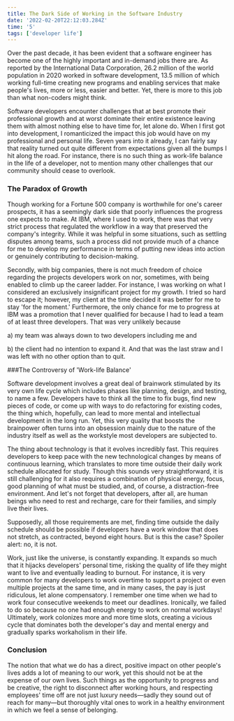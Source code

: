 ```yaml
---
title: The Dark Side of Working in the Software Industry
date: '2022-02-20T22:12:03.284Z'
time: '5'
tags: ['developer life']
---
```


Over the past decade, it has been evident that a software engineer has become one of the highly important and in-demand jobs there are. As reported by the International Data Corporation, 26.2 million of the world population in 2020 worked in software development, 13.5 million of which working full-time creating new programs and enabling services that make people's lives, more or less, easier and better. Yet, there is more to this job than what non-coders might think.

Software developers encounter challenges that at best promote their professional growth and at worst dominate their entire existence leaving them with almost nothing else to have time for, let alone do. When I first got into development, I romanticized the impact this job would have on my professional and personal life. Seven years into it already, I can fairly say that reality turned out quite different from expectations given all the bumps I hit along the road. For instance, there is no such thing as work-life balance in the life of a developer, not to mention many other challenges that our community should cease to overlook.

### The Paradox of Growth

Though working for a Fortune 500 company is worthwhile for one's career prospects, it has a seemingly dark side that poorly influences the progress one expects to make. At IBM, where I used to work, there was that very strict process that regulated the workflow in a way that preserved the company's integrity. While it was helpful in some situations, such as settling disputes among teams, such a process did not provide much of a chance for me to develop my performance in terms of putting new ideas into action or genuinely contributing to decision-making.

Secondly, with big companies, there is not much freedom of choice regarding the projects developers work on nor, sometimes, with being enabled to climb up the career ladder. For instance, I was working on what I considered an exclusively insignificant project for my growth. I tried so hard to escape it; however, my client at the time decided it was better for me to stay 'for the moment.' Furthermore, the only chance for me to progress at IBM was a promotion that I never qualified for because I had to lead a team of at least three developers. That was very unlikely because

a) my team was always down to two developers including me and

b) the client had no intention to expand it. And that was the last straw and I was left with no other option than to quit.

###The Controversy of 'Work-life Balance'

Software development involves a great deal of brainwork stimulated by its very own life cycle which includes phases like planning, design, and testing, to name a few. Developers have to think all the time to fix bugs, find new pieces of code, or come up with ways to do refactoring for existing codes, the thing which, hopefully, can lead to more mental and intellectual development in the long run. Yet, this very quality that boosts the brainpower often turns into an obsession mainly due to the nature of the industry itself as well as the workstyle most developers are subjected to.

The thing about technology is that it evolves incredibly fast. This requires developers to keep pace with the new technological changes by means of continuous learning, which translates to more time outside their daily work schedule allocated for study. Though this sounds very straightforward, it is still challenging for it also requires a combination of physical energy, focus, good planning of what must be studied, and, of course, a distraction-free environment. And let's not forget that developers, after all, are human beings who need to rest and recharge, care for their families, and simply live their lives.

Supposedly, all those requirements are met, finding time outside the daily schedule should be possible if developers have a work window that does not stretch, as contracted, beyond eight hours. But is this the case? Spoiler alert: no, it is not.

Work, just like the universe, is constantly expanding. It expands so much that it hijacks developers' personal time, risking the quality of life they might want to live and eventually leading to burnout. For instance, it is very common for many developers to work overtime to support a project or even multiple projects at the same time, and in many cases, the pay is just ridiculous, let alone compensatory. I remember one time when we had to work four consecutive weekends to meet our deadlines. Ironically, we failed to do so because no one had enough energy to work on normal workdays! Ultimately, work colonizes more and more time slots, creating a vicious cycle that dominates both the developer's day and mental energy and gradually sparks workaholism in their life.

### Conclusion

The notion that what we do has a direct, positive impact on other people's lives adds a lot of meaning to our work, yet this should not be at the expense of our own lives. Such things as the opportunity to progress and be creative, the right to disconnect after working hours, and respecting employees' time off are not just luxury needs—sadly they sound out of reach for many—but thoroughly vital ones to work in a healthy environment in which we feel a sense of belonging.
